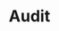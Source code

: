 ---
title: 'Audit'
type: landing

design:
  spacing: "0rem"

sections:
  - block: hero-rel
    content:
      title: Nos Services de Test d'Intrusion
      text: Evaluez la sécurité de votre infrastructure
      secondary_action:
        text: Comprendre la méthodologie
        url: "#methodology"
      announcement:
        text: "Découvrez nos différents types de"
        link:
          text: "test d'intrusion"
          url: "#services"
    design:
      css_class: "dark"
      background:
        color: "navy"
        image:
          # Add your image background to `assets/media/`.
          filename: constellation.svg
          size: "auto;background-repeat:repeat"
          filters:
            brightness: 0.5

  - block: features
    id: services
    content:
      title: Quel périmètre pour votre test d’intrusion ?
      text: Testez tout ou partie de votre organisation
      items:
        - name: Externe
          icon: share
          description: |
            Testez la vulnérabilité de tout ou partie de votre système d'information exposé, susceptible d'être exploité par des hackers ou des logiciels malveillants.
        - name: Interne
          icon: building-office-2
          description: |
            Testez la vulnérabilité de votre entreprise face à un attaquant interne disposant de certains accès (Accès VPN, compromission via du phishing, accès wifi, etc...). Parfait pour tester la sécurité de votre Active Directory, Réseau et WIFI.
        - name: Web/Applicatif
          icon: globe-alt
          description: |
            Evaluez la sécurité de vos applications et sites web en détectant les failles établies par l'OWASP.
        - name: Cloud
          icon: cloud
          description: |
            Evaluez la sécurité de votre hébergeur Cloud Privé ou Cloud Public (Azure, O365, AWS, GCP).
        - name: Red Team
          icon: user
          description: |
            Simulez une attaque réaliste pour tester la résistance de votre organisation face à des scénarios d'intrusion avancés.
        - name: Purple Team
          icon: users
          description: |
            Combinez les forces de l'attaque et de la défense en travaillant en collaboration avec le SOC (Security Operations Center) pour améliorer votre détection et votre réponse aux menaces.
        - name: Mobile
          icon: device-phone-mobile
          description: |
            Évaluez la sécurité de vos applications Android et iOS en identifiant les vulnérabilités et en protégeant les données sensibles.
        - name: AV/EDR
          icon: eye
          description: |
            Analyse de la couverture et configuration de l'EDR/Antivirus déployé sur votre parc, pour améliorer son efficacité dans la détection d'attaques.
        - name: Intrusion Physique
          icon: wrench-screwdriver
          description: |
            Découvrez les faiblesses dans la sécurité physique des locaux de votre entreprise, comme des portes non verrouillées, des systèmes de surveillance insuffisants, ou des procédures d'accès inappropriées. 
    design:
      css_class: "bg-gray-100 dark:bg-gray-900"

  - block: cta-image-paragraph-custom
    id: methodology
    design:
      css_class_primary: "bg-gray-100 dark:bg-gray-900"
    content:
      title: La méthodologie d'un test d'intrusion
      text: Choisissons la couleur adaptée à vos besoins et vos contraintes.
      items:
        - title: Black Box
          image: black-box.svg
          text: |
            Le test en boite noire consiste à effectuer un pentest sans aucune connaissance préalable de l'environnement cible. Cela reproduit une attaque externe réaliste, en testant principalement les surfaces d'attaque exposées au public, comme les applications web ou les systèmes ouverts. Cette approche permet de mesurer la capacité réelle de l'entreprise à résister à un attaquant externe sans privilèges initiaux. Cependant, elle peut manquer de profondeur pour identifier des failles internes complexes, ce qui est compensé par les méthodes white box ou grey box qui explorent les vulnérabilités internes avec plus de précision.
        - title: White Box
          image: white-box.svg
          text: |
            Un audit en boite blanche consiste à réaliser un test d'intrusion en ayant accès à toutes les informations nécessaires sur l'infrastructure cible : code source, architecture réseau, configurations système, etc. Cette méthode permet d'identifier rapidement des vulnérabilités profondes et complexes qui seraient difficiles à détecter autrement. Elle offre une couverture exhaustive des tests, permettant d'optimiser les ressources et le temps. Toutefois, cette approche peut manquer de réalisme dans le cas où un attaquant externe ne disposerait pas de telles informations, c'est là que le grey box ou le black box testing peuvent apporter un complément en simulant des attaques externes plus réalistes
        - title: Grey Box
          image: grey-box.svg
          text: |
            Le test en boite grise nécessite des informations partielles sur votre système, comme des identifiants limités ou des accès restreints. Cette méthode simule une attaque menée par un utilisateur malveillant ayant un accès partiel à votre infrastructure. Elle permet d'évaluer la sécurité interne tout en reproduisant des scénarios réalistes. C'est un compromis entre les approches black box et white box pour une analyse équilibrée.

  - block: cta-card
    content: 
      title: Trouvez le type de test d'intrusion adapté à vos besoins
      text: |
        Alors que les cyberattaques continuent de menacer la stabilité des entreprises dans tous les secteurs, il est essentiel de trouver le bon prestataire pour effectuer une évaluation précise de votre sécurité. Nous comprenons que chaque organisation a des objectifs et des défis de sécurité uniques, et nous nous efforçons d'adapter nos services pour répondre à vos besoins.
      button:
        text: Demandez un devis
        url: /fr/contact/
    design:
      card:
        css_class: "bg-primary-700"
      spacing:
        padding: ["1rem", 0, 0, 0]
---